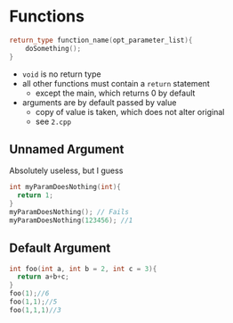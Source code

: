 # Functions

```cpp
return_type function_name(opt_parameter_list){
    doSomething();
}
```

- `void` is no return type
- all other functions must contain a `return` statement
  - except the main, which returns 0 by default 
- arguments are by default passed by value
  - copy of value is taken, which does not alter original
  - see `2.cpp`


## Unnamed Argument

Absolutely useless, but I guess

```cpp
int myParamDoesNothing(int){
  return 1;
}
myParamDoesNothing(); // Fails
myParamDoesNothing(123456); //1
```

## Default Argument

```cpp
int foo(int a, int b = 2, int c = 3){
  return a+b+c;
}
foo(1);//6
foo(1,1);//5
foo(1,1,1)//3
```